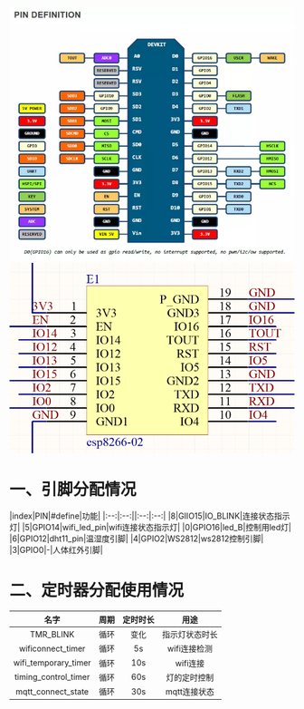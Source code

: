 ![noemcu_IO](https://github.com/sqbbingo/image/blob/master/grand_desig_image/node%E5%BC%95%E8%84%9A.png)
![esp8266-2_IO](https://github.com/sqbbingo/image/blob/master/grand_desig_image/esp8266_io.png)

# 一、引脚分配情况
|index|PIN|#define|功能|
|:--:|:--:||:--:|:--:|
|8|GIIO15|IO_BLINK|连接状态指示灯|
|5|GPIO14|wifi_led_pin|wifi连接状态指示灯|
|0|GPIO16|led_B|控制用led灯|
|6|GPIO12|dht11_pin|温湿度引脚|
|4|GPIO2|WS2812|ws2812控制引脚|
|3|GPIO0|-|人体红外引脚|

# 二、定时器分配使用情况
|名字|周期|定时时长|用途|
|:-:|:-:|:-:|:-:|
|TMR_BLINK|循环|变化|指示灯状态时长|
|wificonnect_timer|循环|5s|wifi连接检测|
|wifi_temporary_timer|循环|10s|wifi连接|
|timing_control_timer|循环|60s|灯的定时控制|
|mqtt_connect_state|循环|30s|mqtt连接状态|
